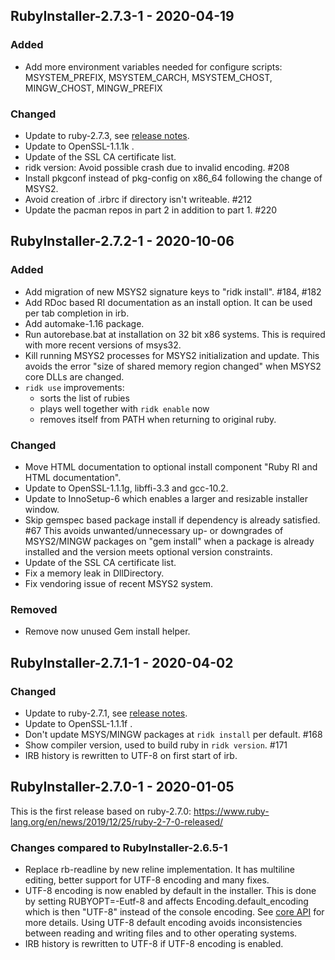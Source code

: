 ## RubyInstaller-2.7.3-1 - 2020-04-19

### Added
- Add more environment variables needed for configure scripts: MSYSTEM_PREFIX, MSYSTEM_CARCH, MSYSTEM_CHOST, MINGW_CHOST, MINGW_PREFIX

### Changed
- Update to ruby-2.7.3, see [release notes](https://www.ruby-lang.org/en/news/2021/04/05/ruby-2-7-3-released/).
- Update to OpenSSL-1.1.1k .
- Update of the SSL CA certificate list.
- ridk version: Avoid possible crash due to invalid encoding. #208
- Install pkgconf instead of pkg-config on x86_64 following the change of MSYS2.
- Avoid creation of .irbrc if directory isn't writeable. #212
- Update the pacman repos in part 2 in addition to part 1. #220


## RubyInstaller-2.7.2-1 - 2020-10-06

### Added
- Add migration of new MSYS2 signature keys to "ridk install". #184, #182
- Add RDoc based RI documentation as an install option.
  It can be used per tab completion in irb.
- Add automake-1.16 package.
- Run autorebase.bat at installation on 32 bit x86 systems.
  This is required with more recent versions of msys32.
- Kill running MSYS2 processes for MSYS2 initialization and update.
  This avoids the error "size of shared memory region changed" when MSYS2 core DLLs are changed.
- `ridk use` improvements:
    - sorts the list of rubies
    - plays well together with `ridk enable` now
    - removes itself from PATH when returning to original ruby.

### Changed
- Move HTML documentation to optional install component "Ruby RI and HTML documentation".
- Update to OpenSSL-1.1.1g, libffi-3.3 and gcc-10.2.
- Update to InnoSetup-6 which enables a larger and resizable installer window.
- Skip gemspec based package install if dependency is already satisfied. #67
  This avoids unwanted/unnecessary up- or downgrades of MSYS2/MINGW packages on "gem install" when a package is already installed and the version meets optional version constraints.
- Update of the SSL CA certificate list.
- Fix a memory leak in DllDirectory.
- Fix vendoring issue of recent MSYS2 system.

### Removed
- Remove now unused Gem install helper.


## RubyInstaller-2.7.1-1 - 2020-04-02

### Changed
- Update to ruby-2.7.1, see [release notes](https://www.ruby-lang.org/en/news/2020/03/31/ruby-2-7-1-released/).
- Update to OpenSSL-1.1.1f .
- Don't update MSYS/MINGW packages at `ridk install` per default. #168
- Show compiler version, used to build ruby in `ridk version`. #171
- IRB history is rewritten to UTF-8 on first start of irb.


## RubyInstaller-2.7.0-1 - 2020-01-05

This is the first release based on ruby-2.7.0: https://www.ruby-lang.org/en/news/2019/12/25/ruby-2-7-0-released/

### Changes compared to RubyInstaller-2.6.5-1
- Replace rb-readline by new reline implementation.
  It has multiline editing, better support for UTF-8 encoding and many fixes.
- UTF-8 encoding is now enabled by default in the installer.
  This is done by setting RUBYOPT=-Eutf-8 and affects Encoding.default_encoding which is then "UTF-8" instead of the console encoding.
  See [core API](https://ruby-doc.org/core-2.7.0/Encoding.html#method-c-default_external) for more details.
  Using UTF-8 default encoding avoids inconsistencies between reading and writing files and to other operating systems.
- IRB history is rewritten to UTF-8 if UTF-8 encoding is enabled.
